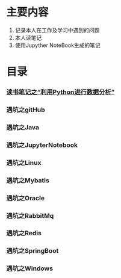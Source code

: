# 主要内容
1. 记录本人在工作及学习中遇到的问题
2. 本人读笔记
3. 使用Jupyther NoteBook生成的笔记

# 目录
### [读书笔记之“利用Python进行数据分析”](https://github.com/JazzZhao/jazznote/tree/master/%E8%AF%BB%E4%B9%A6%E7%AC%94%E8%AE%B0%E4%B9%8B%E2%80%9C%E5%88%A9%E7%94%A8Python%E8%BF%9B%E8%A1%8C%E6%95%B0%E6%8D%AE%E5%88%86%E6%9E%90%E2%80%9D)

### 遇坑之gitHub

### 遇坑之Java

### 遇坑之JupyterNotebook

### 遇坑之Linux

### 遇坑之Mybatis

### 遇坑之Oracle

### 遇坑之RabbitMq

### 遇坑之Redis

### 遇坑之SpringBoot

### 遇坑之Windows
